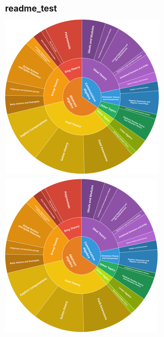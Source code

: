 # readme_test

![Categorical Distribution of Mathematical Problems](https://raw.githubusercontent.com/jjdishere/readme_test/main/FATE-H-sunburst.svg) 

<img src="https://raw.githubusercontent.com/jjdishere/readme_test/main/FATE-H-sunburst.svg" width="500" alt="Categorical Distribution of Mathematical Problems">
